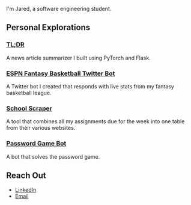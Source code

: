

I'm Jared, a software engineering student.

## Personal Explorations

### [TL;DR](https://github.com/jaredmontierth/summarizer)

  A news article summarizer I built using PyTorch and Flask.

### [ESPN Fantasy Basketball Twitter Bot](https://github.com/jaredmontierth/twitterbot)

  A Twitter bot I created that responds with live stats from my fantasy basketball league.

### [School Scraper](https://github.com/jaredmontierth/school-scraper)
  A tool that combines all my assignments due for the week into one table from their various websites.

### [Password Game Bot](https://github.com/jaredmontierth/password-game)
  A bot that solves the password game.

## Reach Out
- [LinkedIn](https://www.linkedin.com/in/jared-montierth/)
- [Email](mailto:montierth.jared@gmail.com)



